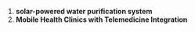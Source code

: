1. **solar-powered water purification system**
2. **Mobile Health Clinics with Telemedicine Integration**
